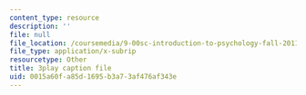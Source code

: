 ```yaml
---
content_type: resource
description: ''
file: null
file_location: /coursemedia/9-00sc-introduction-to-psychology-fall-2011/0015a60fa85d1695b3a73af476af343e_SXzdOK_J-xE.srt
file_type: application/x-subrip
resourcetype: Other
title: 3play caption file
uid: 0015a60f-a85d-1695-b3a7-3af476af343e
---
```

